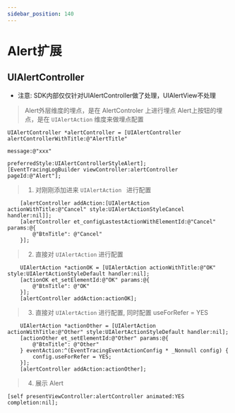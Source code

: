 ```yaml
---
sidebar_position: 140
---
```

# Alert扩展

## UIAlertController

- 注意: SDK内部仅仅针对UIAlertController做了处理，UIAlertView不处理

> Alert外层维度的埋点，是在 AlertControler 上进行埋点
> Alert上按钮的埋点，是在 `UIAlertAction` 维度来做埋点配置

```objc
UIAlertController *alertController = [UIAlertController alertControllerWithTitle:@"AlertTitle"
                                                                                   message:@"xxx"
                                                                            preferredStyle:UIAlertControllerStyleAlert];
[EventTracingLogBuilder viewController:alertController pageId:@"Alert"];
```


> 1. 对刚刚添加进来 `UIAlertAction ` 进行配置
```objc
    [alertController addAction:[UIAlertAction actionWithTitle:@"Cancel" style:UIAlertActionStyleCancel handler:nil]];
    [alertController et_configLastestActionWithElementId:@"Cancel" params:@{
        @"BtnTitle": @"Cancel"
    }];
```

> 2. 直接对 `UIAlertAction` 进行配置
```objc
    UIAlertAction *actionOK = [UIAlertAction actionWithTitle:@"OK" style:UIAlertActionStyleDefault handler:nil];
    [actionOK et_setElementId:@"OK" params:@{
        @"BtnTitle": @"OK"
    }];
    [alertController addAction:actionOK];
```

> 3. 直接对 `UIAlertAction` 进行配置, 同时配置 useForRefer = YES
```objc
    UIAlertAction *actionOther = [UIAlertAction actionWithTitle:@"Other" style:UIAlertActionStyleDefault handler:nil];
    [actionOther et_setElementId:@"Other" params:@{
        @"BtnTitle": @"Other"
    } eventAction:^(EventTracingEventActionConfig * _Nonnull config) {
        config.useForRefer = YES;
    }];
    [alertController addAction:actionOther];
```

> 4. 展示 Alert 
```
[self presentViewController:alertController animated:YES completion:nil];
```

